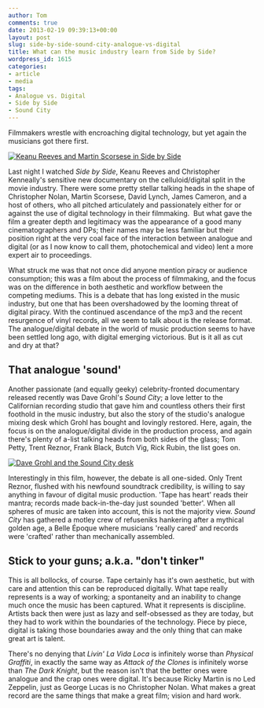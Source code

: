 ```yaml
---
author: Tom
comments: true
date: 2013-02-19 09:39:13+00:00
layout: post
slug: side-by-side-sound-city-analogue-vs-digital
title: What can the music industry learn from Side by Side?
wordpress_id: 1615
categories:
- article
- media
tags:
- Analogue vs. Digital
- Side by Side
- Sound City
---
```


Filmmakers wrestle with encroaching digital technology, but yet again the musicians got there first.

[![Keanu Reeves and Martin Scorsese in Side by Side](http://www.eatenbymonsters.com/wp-content/uploads/2013/02/Side-by-Side-620x348.jpg)](http://www.eatenbymonsters.com/?attachment_id=1617#main)

Last night I watched _Side by Side_, Keanu Reeves and Christopher Kenneally's sensitive new documentary on the celluloid/digital split in the movie industry. There were some pretty stellar talking heads in the shape of Christopher Nolan, Martin Scorsese, David Lynch, James Cameron, and a host of others, who all pitched articulately and passionately either for or against the use of digital technology in their filmmaking.  But what gave the film a greater depth and legitimacy was the appearance of a good many cinematographers and DPs; their names may be less familiar but their position right at the very coal face of the interaction between analogue and digital (or as I now know to call them, photochemical and video) lent a more expert air to proceedings.

What struck me was that not once did anyone mention piracy or audience consumption; this was a film about the process of filmmaking, and the focus was on the difference in both aesthetic and workflow between the competing mediums. This is a debate that has long existed in the music industry, but one that has been overshadowed by the looming threat of digital piracy. With the continued ascendance of the mp3 and the recent resurgence of vinyl records, all we seem to talk about is the release format. The analogue/digital debate in the world of music production seems to have been settled long ago, with digital emerging victorious. But is it all as cut and dry at that?<!-- more -->


## That analogue 'sound'


Another passionate (and equally geeky) celebrity-fronted documentary released recently was Dave Grohl's _Sound City_; a love letter to the Californian recording studio that gave him and countless others their first foothold in the music industry, but also the story of the studio's analogue mixing desk which Grohl has bought and lovingly restored. Here, again, the focus is on the analogue/digital divide in the production process, and again there's plenty of a-list talking heads from both sides of the glass; Tom Petty, Trent Reznor, Frank Black, Butch Vig, Rick Rubin, the list goes on.

[![Dave Grohl and the Sound City desk](http://www.eatenbymonsters.com/wp-content/uploads/2013/02/sound-city-620x413.jpg)](http://www.eatenbymonsters.com/?attachment_id=1619#main)

Interestingly in this film, however, the debate is all one-sided. Only Trent Reznor, flushed with his newfound soundtrack credibility, is willing to say anything in favour of digital music production. 'Tape has heart' reads their mantra; records made back-in-the-day just sounded 'better'. When all spheres of music are taken into account, this is not the majority view. _Sound City_ has gathered a motley crew of refuseniks hankering after a mythical golden age, a Belle Époque where musicians 'really cared' and records were 'crafted' rather than mechanically assembled.


## Stick to your guns; a.k.a. "don't tinker"


This is all bollocks, of course. Tape certainly has it's own aesthetic, but with care and attention this can be reproduced digitally. What tape really represents is a way of working; a spontaneity and an inability to change much once the music has been captured. What it represents is discipline. Artists back then were just as lazy and self-obsessed as they are today, but they had to work within the boundaries of the technology. Piece by piece, digital is taking those boundaries away and the only thing that can make great art is talent.

There's no denying that _Livin' La Vida Loca_ is infinitely worse than _Physical Graffiti_, in exactly the same way as _Attack of the Clones_ is infinitely worse than _The Dark Knight_, but the reason isn't that the better ones were analogue and the crap ones were digital. It's because Ricky Martin is no Led Zeppelin, just as George Lucas is no Christopher Nolan. What makes a great record are the same things that make a great film; vision and hard work.

